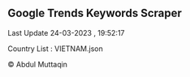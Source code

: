 

## Google Trends Keywords Scraper 
 
Last Update 24-03-2023 , 19:52:17

Country List :
VIETNAM.json



© Abdul Muttaqin 

